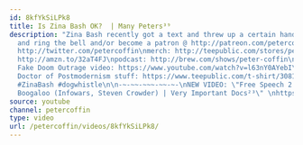 ```yaml
---
id: 8kfYkSiLPk8
title: Is Zina Bash OK?  | Many Peters³⁹
description: "Zina Bash recently got a text and threw up a certain hand sign.\nsubscribe
  and ring the bell and/or become a patron @ http://patreon.com/petercoffin\n\nfollow:
  http://twitter.com/petercoffin\nmerch: http://teepublic.com/stores/peter-coffin?ref_id=6134\nbook:
  http://amzn.to/32aT4FJ\npodcast: http://brew.com/shows/peter-coffin\n\n\n*****************\n\nShaun's
  Fake Doom Outrage video: https://www.youtube.com/watch?v=l63nY0AYebI\n\nOfficial
  Doctor of Postmodernism stuff: https://www.teepublic.com/t-shirt/3081841-official-doctor-of-postmodernism\n\n**************************\n\n#BrettTavanaugh
  #ZinaBash #dogwhistle\n\n-~-~~-~~~-~~-~-\nNEW VIDEO: \"Free Speech 2: Censorship
  Boogaloo (Infowars, Steven Crowder) | Very Important Docs²³\" \nhttps://www.youtube.com/watch?v=SlFdykutQ0g&list=PL9oHQnEByWyXObkJN9YYQS9hxBjpN8RLG\n-~-~~-~~~-~~-~-"
source: youtube
channel: petercoffin
type: video
url: /petercoffin/videos/8kfYkSiLPk8/
---
```

